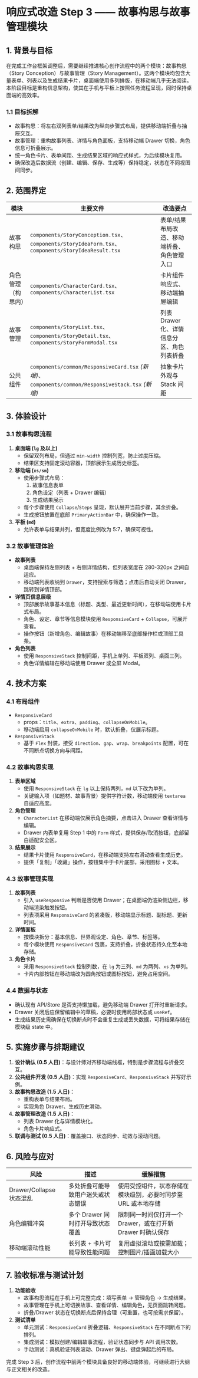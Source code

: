 # 响应式改造 Step 3 —— 故事构思与故事管理模块

## 1. 背景与目标

在完成工作台框架调整后，需要继续推进核心创作流程中的两个模块：故事构思（Story Conception）与故事管理（Story Management）。这两个模块均包含大量表单、列表以及生成结果卡片，桌面端使用多列排版，在移动端几乎无法阅读。本阶段目标是重构信息架构，使其在手机与平板上按照任务流程呈现，同时保持桌面端的高效率。

### 1.1 目标拆解

- 故事构思：将左右双列表单/结果改为纵向步骤式布局，提供移动端折叠与抽屉交互。
- 故事管理：重构故事列表、详情与角色面板，支持移动端 Drawer 切换，角色信息可折叠展示。
- 统一角色卡片、表单间距、生成结果区域的响应式样式，为后续模块复用。
- 确保改造后数据流（创建、编辑、保存、生成等）保持稳定，状态在不同视图间同步。

## 2. 范围界定

| 模块 | 主要文件 | 改造要点 |
| --- | --- | --- |
| 故事构思 | `components/StoryConception.tsx`、`components/StoryIdeaForm.tsx`、`components/StoryIdeaResult.tsx` | 表单/结果布局改造、移动端折叠、角色管理入口 |
| 角色管理（构思内） | `components/CharacterCard.tsx`、`components/CharacterList.tsx` | 卡片组件响应式、移动端抽屉编辑 |
| 故事管理 | `components/StoryList.tsx`、`components/StoryDetail.tsx`、`components/StoryFormModal.tsx` | 列表 Drawer 化、详情信息分区、角色列表折叠 |
| 公共组件 | `components/common/ResponsiveCard.tsx` *(新增)*、`components/common/ResponsiveStack.tsx` *(新增)* | 抽象卡片外观与 Stack 间距 |

## 3. 体验设计

### 3.1 故事构思流程

1. **桌面端 (`lg` 及以上)**
   - 保留双列布局，但通过 `min-width` 控制列宽，防止过度压缩。
   - 结果区支持固定滚动容器，顶部展示生成历史标签。
2. **移动端 (`xs/sm`)**
   - 使用步骤式布局：
     1. 故事信息表单
     2. 角色设定（列表 + Drawer 编辑）
     3. 生成结果展示
   - 每个步骤使用 `Collapse`/`Steps` 呈现，默认展开当前步骤，其余折叠。
   - 生成按钮放置在底部 `PrimaryActionBar` 中，确保操作一致。
3. **平板 (`md`)**
   - 允许表单与结果并列，但宽度比例改为 5:7，确保可视性。

### 3.2 故事管理体验

- **故事列表**
  - 桌面端保持左侧列表 + 右侧详情结构，但列表宽度在 280-320px 之间自适应。
  - 移动端列表收纳到 `Drawer`，支持搜索与筛选；点击后自动关闭 Drawer，跳转到详情顶部。
- **详情页信息层级**
  - 顶部展示故事基本信息（标题、类型、最近更新时间），在移动端使用卡片式布局。
  - 角色、设定、章节等信息模块使用 `ResponsiveCard` + `Collapse`，可展开查看。
  - 操作按钮（新增角色、编辑故事）在移动端移至底部操作栏或顶部工具条。
- **角色列表**
  - 使用 `ResponsiveStack` 控制间距，手机上单列、平板双列、桌面三列。
  - 角色详情编辑在移动端使用 Drawer 或全屏 Modal。

## 4. 技术方案

### 4.1 布局组件

- `ResponsiveCard`
  - props：`title`、`extra`、`padding`、`collapseOnMobile`。
  - 移动端启用 `collapseOnMobile` 时，默认折叠，仅展示标题。
- `ResponsiveStack`
  - 基于 `Flex` 封装，接受 `direction`、`gap`、`wrap`、`breakpoints` 配置，可在不同断点切换方向与间距。

### 4.2 故事构思实现

1. **表单区域**
   - 使用 `ResponsiveStack` 在 `lg` 以上保持两列，`md` 以下改为单列。
   - 关键输入项（如题材、故事背景）提供字符计数，移动端使用 `textarea` 自适应高度。
2. **角色管理**
   - `CharacterList` 在移动端仅展示角色摘要，点击进入 Drawer 查看详情与编辑。
   - Drawer 内表单复用 Step 1 中的 `Form` 样式，提供保存/取消按钮，底部留白适配安全区。
3. **结果展示**
   - 结果卡片使用 `ResponsiveCard`，在移动端支持左右滑动查看生成历史。
   - 提供「复制」「收藏」操作，按钮集中于卡片底部，采用图标 + 文本。

### 4.3 故事管理实现

1. **故事列表**
   - 引入 `useResponsive` 判断是否使用 Drawer；在桌面端仍渲染侧边栏，移动端渲染触发按钮。
   - 列表项采用 `ResponsiveCard` 的紧凑版，移动端显示标题、副标题、更新时间。
2. **详情面板**
   - 按模块拆分：基本信息、世界观设定、角色、章节、标签等。
   - 每个模块使用 `ResponsiveCard` 包裹，支持折叠，折叠状态持久化至本地存储。
3. **角色卡片**
   - 采用 `ResponsiveStack` 控制列数，在 `lg` 为三列、`md` 为两列、`xs` 为单列。
   - 卡片内部按钮在移动端改为圆角按钮或图标按钮，避免占用空间。

### 4.4 数据与状态

- 确认现有 API/Store 是否支持懒加载，避免移动端 Drawer 打开时重新请求。
- Drawer 关闭后应保留编辑中的草稿，必要时使用局部状态或 `useRef`。
- 生成结果历史需确保在切换断点时不会重复生成或丢失数据，可将结果存储在模块级 state 中。

## 5. 实施步骤与排期建议

1. **设计确认 (0.5 人日)**：与设计师对齐移动端线框，特别是步骤流程与折叠交互。
2. **公共组件开发 (0.5 人日)**：实现 `ResponsiveCard`、`ResponsiveStack` 并写好示例。
3. **故事构思改造 (1.5 人日)**：
   - 重构表单与结果布局。
   - 实现角色 Drawer、生成历史滑动。
4. **故事管理改造 (1.5 人日)**：
   - 列表 Drawer 化与详情模块化。
   - 角色卡片响应式。
5. **联调与测试 (0.5 人日)**：覆盖接口、状态同步、动效与滚动问题。

## 6. 风险与应对

| 风险 | 描述 | 缓解措施 |
| --- | --- | --- |
| Drawer/Collapse 状态混乱 | 多处折叠可能导致用户迷失或状态错误 | 使用受控组件，状态存储在模块级别，必要时同步至 URL 或本地存储 |
| 角色编辑冲突 | 多个 Drawer 同时打开导致状态覆盖 | 限制同一时间仅打开一个 Drawer，或在打开新 Drawer 时确认保存 |
| 移动端滚动性能 | 长列表 + 卡片可能导致性能问题 | 复用虚拟滚动或按需加载；控制图片/插画加载大小 |

## 7. 验收标准与测试计划

1. **功能验收**
   - 故事构思流程在手机上可完整完成：填写表单 → 管理角色 → 生成结果。
   - 故事管理在手机上可切换故事、查看详情、编辑角色，无页面跳转问题。
   - 折叠/Drawer 状态在切换断点后保持合理（可重置，也可按需求保留）。
2. **测试清单**
   - 单元测试：`ResponsiveCard` 折叠逻辑、`ResponsiveStack` 在不同断点下的排列。
   - 集成测试：模拟创建/编辑故事流程，验证状态同步与 API 调用次数。
   - 手动测试：真机验证列表滚动、Drawer 弹出、键盘弹起后的布局。

完成 Step 3 后，创作流程中前两个模块具备良好的移动端体验，可继续进行大纲与正文相关的改造。

